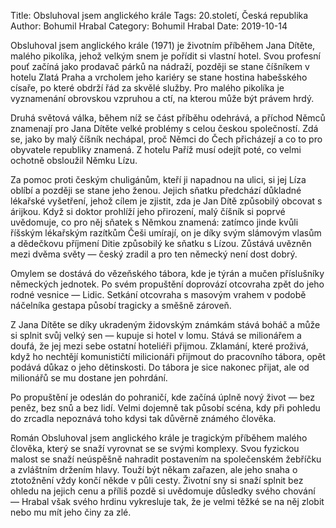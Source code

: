 Title: Obsluhoval jsem anglického krále
Tags: 20.století, Česká republika
Author: Bohumil Hrabal
Category: Bohumil Hrabal
Date: 2019-10-14

Obsluhoval jsem anglického krále (1971) je životním příběhem Jana Dítěte, malého pikolíka, jehož velkým snem je pořídit si vlastní hotel. Svou profesní pouť začíná jako prodavač párků na nádraží, později se stane číšníkem v hotelu Zlatá Praha a vrcholem jeho kariéry se stane hostina habešského císaře, po které obdrží řád za skvělé služby. Pro malého pikolíka je vyznamenání obrovskou vzpruhou a ctí, na kterou může být právem hrdý.

Druhá světová válka, během níž se část příběhu odehrává, a příchod Němců znamenají pro Jana Dítěte velké problémy s celou českou společností. Zdá se, jako by malý číšník nechápal, proč Němci do Čech přicházejí a co to pro obyvatele republiky znamená. Z hotelu Paříž musí odejít poté, co velmi ochotně obsloužil Němku Lízu.

Za pomoc proti českým chuligánům, kteří ji napadnou na ulici, si jej Líza oblíbí a později se stane jeho ženou. Jejich sňatku předchází důkladné lékařské vyšetření, jehož cílem je zjistit, zda je Jan Dítě způsobilý obcovat s árijkou. Když si doktor prohlíží jeho přirození, malý číšník si poprvé uvědomuje, co pro něj sňatek s Němkou znamená: zatímco jinde kvůli říšským lékařským razítkům Češi umírají, on je díky svým slámovým vlasům a dědečkovu příjmení Ditie způsobilý ke sňatku s Lízou. Zůstává uvězněn mezi dvěma světy — český zradil a pro ten německý není dost dobrý.

Omylem se dostává do vězeňského tábora, kde je týrán a mučen příslušníky německých jednotek. Po svém propuštění doprovází otcovraha zpět do jeho rodné vesnice — Lidic. Setkání otcovraha s masovým vrahem v podobě náčelníka gestapa působí tragicky a směšně zároveň.

Z Jana Dítěte se díky ukradeným židovským známkám stává boháč a může si splnit svůj velký sen — kupuje si hotel v lomu. Stává se milionářem a doufá, že jej mezi sebe ostatní hoteliéři přijmou. Zklamání, které proživá, když ho nechtějí komunističtí milicionáři přijmout do pracovního tábora, opět podává důkaz o jeho dětinskosti. Do tábora je sice nakonec přijat, ale od milionářů se mu dostane jen pohrdání.

Po propuštění je odeslán do pohraničí, kde začíná úplně nový život — bez peněz, bez snů a bez lidí. Velmi dojemně tak působí scéna, kdy při pohledu do zrcadla nepoznává toho kdysi tak důvěrně známého člověka.

Román Obsluhoval jsem anglického krále je tragickým příběhem malého člověka, který se snaží vyrovnat se se svými komplexy. Svou fyzickou malost se snaží neúspěšně nahradit postavením na společenském žebříčku a zvláštním držením hlavy. Touží být někam zařazen, ale jeho snaha o ztotožnění vždy končí někde v půli cesty. Životní sny si snaží splnit bez ohledu na jejich cenu a příliš pozdě si uvědomuje důsledky svého chování — Hrabal však svého hrdinu vykresluje tak, že je velmi těžké se na něj zlobit nebo mu mít jeho činy za zlé.

